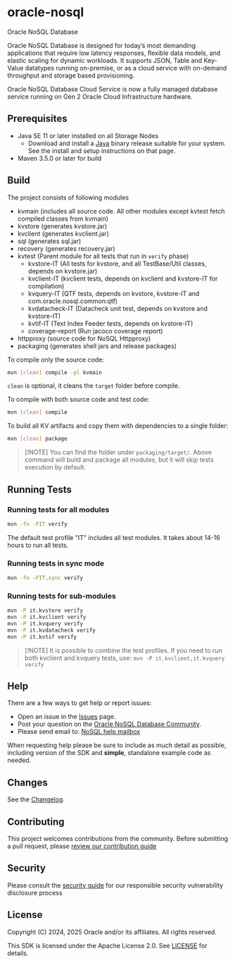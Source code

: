 # oracle-nosql

Oracle NoSQL Database

Oracle NoSQL Database is designed for today’s most demanding applications that
require low latency responses, flexible data models, and elastic scaling for
dynamic workloads. It supports JSON, Table and Key-Value datatypes running
on-premise, or as a cloud service with on-demand throughput and storage based
provisioning.

Oracle NoSQL Database Cloud Service is now a fully managed database service
running on Gen 2 Oracle Cloud Infrastructure hardware.

## Prerequisites

- Java SE 11 or later installed on all Storage Nodes
  - Download and install a [Java](https://www.oracle.com/java/technologies/javase/jdk11-archive-downloads.html)
  binary release suitable for your system. See the install and setup
  instructions on that page.
- Maven 3.5.0 or later for build

## Build

The project consists of following modules

- kvmain (includes all source code. All other modules except kvtest fetch
  compiled classes from kvmain)
- kvstore (generates kvstore.jar)
- kvclient (generates kvclient.jar)
- sql (generates sql.jar)
- recovery (generates recovery.jar)
- kvtest (Parent module for all tests that run in `verify` phase)
  - kvstore-IT (All tests for kvstore, and all TestBase/Util classes, depends
    on kvstore.jar)
  - kvclient-IT (kvclient tests, depends on kvclient and kvstore-IT for compilation)
  - kvquery-IT (QTF tests, depends on kvstore, kvstore-IT and com.oracle.nosql.common:qtf)
  - kvdatacheck-IT (Datacheck unit test, depends on kvstore and kvstore-IT)
  - kvtif-IT (Text Index Feeder tests, depends on kvstore-IT)
  - coverage-report (Run jacoco coverage report)
- httpproxy (source code for NoSQL Httpproxy)
- packaging (generates shell jars and release packages)

To compile only the source code:

```bash
mvn [clean] compile -pl kvmain
```

`clean` is optional, it cleans the `target` folder before compile.

To compile with both source code and test code:

```bash
mvn [clean] compile
```

To build all KV artifacts and copy them with dependencies to a single folder:

```bash
mvn [clean] package
```

> [!NOTE] You can find the folder under `packaging/target/`. Above command will
build and package all modules, but it will skip tests execution by default.

## Running Tests

### Running tests for all modules

```bash
mvn -fn -PIT verify
```

The default test profile "IT" includes all test modules. It takes about 14-16
hours to run all tests.

### Running tests in sync mode

```bash
mvn -fn -PIT,sync verify
```

### Running tests for sub-modules

```bash
mvn -P it.kvstore verify
mvn -P it.kvclient verify
mvn -P it.kvquery verify
mvn -P it.kvdatacheck verify
mvn -P it.kvtif verify
```

> [!NOTE] It is possible to combine the test profiles.
> If you need to run both kvclient and kvquery tests, use:
> `mvn -P it.kvclient,it.kvquery verify`

## Help

There are a few ways to get help or report issues:

- Open an issue in the [Issues](./issues) page.
- Post your question on the [Oracle NoSQL Database Community](https://forums.oracle.com/ords/apexds/domain/dev-community/category/nosql_database?tags=nosql-database-discussions).
- Please send email to: [NoSQL help mailbox](mailto:nosql_mb@oracle.com)

When requesting help please be sure to include as much detail as possible,
including version of the SDK and **simple**, standalone example code as needed.

## Changes

See the [Changelog](./CHANGELOG.html).

## Contributing

This project welcomes contributions from the community. Before submitting a
pull request, please [review our contribution guide](./CONTRIBUTING.md)

## Security

Please consult the [security guide](./SECURITY.md) for our responsible
security vulnerability disclosure process

## License

Copyright (C) 2024, 2025 Oracle and/or its affiliates. All rights reserved.

This SDK is licensed under the Apache License 2.0. See
[LICENSE](./LICENSE.txt) for details.
